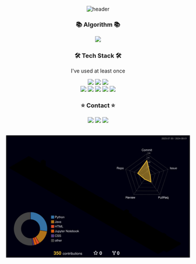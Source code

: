 <div align="center">
  
![header](https://capsule-render.vercel.app/api?type=soft&color=auto&height=150&section=header&text=seonginHong&fontSize=70&animation=twinkling)


<div>
  
<h3 align="center">📚 Algorithm 📚</h3>

<p align="center">
<img src="https://img.shields.io/badge/-Python-3776AB?style=flat&logo=Python&logoColor=white"/> 
  <br>
</p>

<h3 align="center">🛠 Tech Stack 🛠</h3>
<p align="center"> I've used at least once </p>
<p align="center">
<img src="https://img.shields.io/badge/c-A8B9CC?style=flat&logo=c&logoColor=white">
<img src="https://img.shields.io/badge/c++-00599C?style=forflat&logo=c%2B%2B&logoColor=white">
<img src="https://img.shields.io/badge/r-276DC3?style=flat&logo=r&logoColor=white">
<br>
<img src="https://img.shields.io/badge/-Python-3776AB?style=flat&logo=Python&logoColor=white"/> 
<img src="https://img.shields.io/badge/Java-007396.svg?&style=flate&logo=Java&logoColor=white">
<img src="https://img.shields.io/badge/-HTML-E34F26?style=flat&logo=HTML5&logoColor=white"/>
<img src="https://img.shields.io/badge/-CSS-1572B6?style=flat&logo=CSS3&logoColor=white"/>
<img src="https://img.shields.io/badge/-JavaScript-F7DF1E?style=flat&logo=JavaScript&logoColor=white"/>
</p>



<h3 align="center">⭐ Contact ⭐</h3>
<div align="center" style="text-align:center">
  <a href="https://www.notion.so/Developer_SeongIn-Hong-968f29ca627e4f51b306aafdf47d6db7"><img src="https://img.shields.io/badge/notion-000000?style=flat&logo=notion&logoColor=white"></a>
  <a href="https://velog.io/@espada105"><img src="https://img.shields.io/badge/Tech%20Blog-11B48A?style=flat-square&logo=Vimeo&logoColor=white&link=https://velog.io/@zaman17"/></a>
  <a href="tjddls207@gmail.com"><img src="https://img.shields.io/badge/Gmail-d14836?style=flat-square&logo=Gmail&logoColor=white&link=tjddls207@gmail.com"/></a>
    
</div>

</div>

<br>
</div>



</div>

![](./profile-3d-contrib/profile-night-rainbow.svg)

